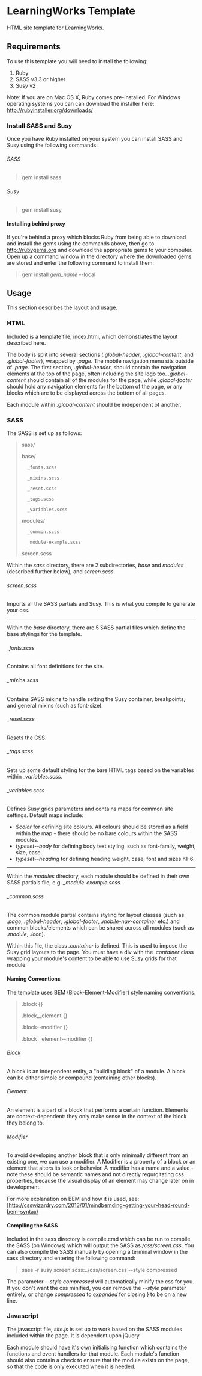 # LearningWorks Template #

HTML site template for LearningWorks. 


## Requirements ##

To use this template you will need to install the following:

1. Ruby
2. SASS v3.3 or higher
3. Susy v2

Note: If you are on Mac OS X, Ruby comes pre-installed. For Windows operating systems you can can download the installer here: http://rubyinstaller.org/downloads/

### Install SASS and Susy ###

Once you have Ruby installed on your system you can install SASS and Susy using the following commands:

###### SASS #######
> gem install sass

###### Susy #######
> gem install susy


#### Installing behind proxy ####

If you're behind a proxy which blocks Ruby from being able to download and install the gems using the commands above, then go to http://rubygems.org and download the appropriate gems to your computer. Open up a command window in the directory where the downloaded gems are stored and enter the following command to install them:

> gem install *gem_name* --local



## Usage ##

This section describes the layout and usage.

### HTML ###

Included is a template file, index.html, which demonstrates the layout described here. 

The body is split into several sections (*.global-header*, *.global-content*, and *.global-footer*), wrapped by *.page*. The mobile navigation menu sits outside of *.page*. The first section, *.global-header*, should contain the navigation elements at the top of the page, often including the site logo too. *.global-content* should contain all of the modules for the page, while *.global-footer* should hold any navigation elements for the bottom of the page, or any blocks which are to be displayed across the bottom of all pages.

Each module within *.global-content* should be independent of another.


### SASS ###

The SASS is set up as follows:

> sass/
>
>	base/
>
> 		_fonts.scss
>
>		_mixins.scss
>
> 		_reset.scss
>
> 		_tags.scss
>
>		_variables.scss
>	
> 	modules/
>
>		_common.scss
>
>		_module-example.scss
>
> 	screen.scss

Within the *sass* directory, there are 2 subdirectories, *base* and *modules* (described further below), and *screen.scss*.

###### screen.scss ######
Imports all the SASS partials and Susy. This is what you compile to generate your css.

------

Within the *base* directory, there are 5 SASS partial files which define the base stylings for the template. 

###### _fonts.scss ######
Contains all font definitions for the site.

###### _mixins.scss ######
Contains SASS mixins to handle setting the Susy container, breakpoints, and general mixins (such as font-size).

###### _reset.scss ######
Resets the CSS.

###### _tags.scss ######
Sets up some default styling for the bare HTML tags based on the variables within *_variables.scss*.

###### _variables.scss #######
Defines Susy grids parameters and contains maps for common site settings. Default maps include:

* *$color* for defining site colours. All colours should be stored as a field within the map - there should be  no bare colours within the SASS modules.
* *typeset--body* for defining body text styling, such as font-family, weight, size, case.
* *typeset--heading* for defining heading weight, case, font and sizes h1-6.

------

Within the *modules* directory, each module should be defined in their own SASS partials file, e.g. *_module-example.scss*.

###### _common.scss ######
The common module partial contains styling for layout classes (such as *.page*, *.global-header*, *.global-footer*, *.mobile-nav-container* etc.) and common blocks/elements which can be shared across all modules (such as *.module*, *.icon*).

Within this file, the class *.container* is defined. This is used to impose the Susy grid layouts to the page. You must have a div with the *.container* class wrapping your module's content to be able to use Susy grids for that module.


#### Naming Conventions ####

The template uses BEM (Block-Element-Modifier) style naming conventions. 

> .block {}
>
> .block__element {}
>
> .block--modifier {}
>
> .block__element--modifier {}

###### Block ######
A block is an independent entity, a "building block" of a module. A block can be either simple or compound (containing other blocks).

###### Element ######
An element is a part of a block that performs a certain function. Elements are context-dependent: they only make sense in the context of the block they belong to.

###### Modifier ######
To avoid developing another block that is only minimally different from an existing one, we can use a modifier. A Modifier is a property of a block or an element that alters its look or behavior. A modifier has a name and a value - note these should be semantic names and not directly regurgitating css properties, because the visual display of an element may change later on in development.

For more explanation on BEM and how it is used, see: [http://csswizardry.com/2013/01/mindbemding-getting-your-head-round-bem-syntax/

#### Compiling the SASS ####

Included in the sass directory is compile.cmd which can be run to compile the SASS (on Windows) which will output the SASS as */css/screen.css*. You can also compile the SASS manually by opening a terminal window in the sass directory and entering the following command:

> sass -r susy screen.scss:../css/screen.css --style compressed

The parameter *--style compressed* will automatically minify the css for you. If you don't want the css minified, you can remove the *--style* parameter entirely, or change *compressed* to *expanded* for closing } to be on a new line.


### Javascript ###

The javascript file, *site.js* is set up to work based on the SASS modules included within the page. It is dependent upon jQuery.

Each module should have it's own initialising function which contains the functions and event handlers for that module. Each module's function should also contain a check to ensure that the module exists on the page, so that the code is only executed when it is needed.